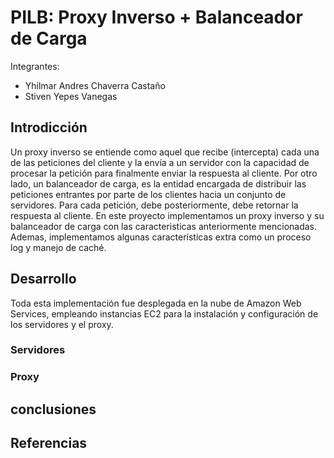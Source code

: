 # PILB: Proxy Inverso + Balanceador de Carga

Integrantes: 
- Yhilmar Andres Chaverra Castaño
- Stiven Yepes Vanegas


## Introdicción
Un proxy inverso se entiende como aquel que recibe (intercepta) cada una de las peticiones del cliente y la envía a un servidor con la capacidad de procesar la petición para finalmente enviar la respuesta al cliente. Por otro lado, un balanceador de carga, es la entidad encargada de distribuir las peticiones entrantes por parte de los clientes hacia un conjunto de servidores. Para cada petición, debe posteriormente, debe retornar la respuesta al cliente.
En este proyecto implementamos un proxy inverso y su balanceador de carga con las caracteristicas anteriormente mencionadas. Ademas, implementamos algunas características extra como un proceso log y manejo de caché.

## Desarrollo 
Toda esta implementación fue desplegada en la nube de Amazon Web Services, empleando instancias EC2 para la instalación y configuración de los servidores y el proxy.
### Servidores

### Proxy

## conclusiones


## Referencias 
